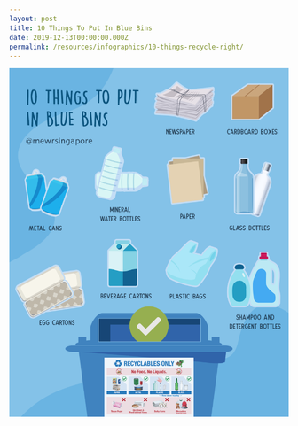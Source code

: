 ```yaml
---
layout: post
title: 10 Things To Put In Blue Bins
date: 2019-12-13T00:00:00.000Z
permalink: /resources/infographics/10-things-recycle-right/
---
```

![blue bin should infographic](/images/Blue-Bin-should.png)